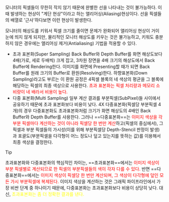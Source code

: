 모니터의 픽셀들이 무한히 작지 않기 때문에 완별한 선을 나타내는 것이 불가능하다. 이때 발생하는 현상이 "계단 현상"이라고 하는 앨리어싱(Aliasing)현상이다. 선을 픽셀들의 배열로 '근사'하다보면 이런 현상이 발생한다.

모니터의 해상도를 키워서 픽셀 크기를 줄이면 문제가 완화되어 앨리어싱 현상이 거이 눈에 띄지 않게 되지만, 물리적인 모니터 해상도를 키우는 것은 불가능하고, 키워도 충분하지 않은 경우에는 앨리어싱 제거(Antialiasing) 기법을 적용할 수 있다.
- 초과 표본화(Super Sampling)
	Back Buffer와 Depth Buffer를 화면 해상도보다 4배(가로, 세로 두배씩) 크게 잡고, 3차원 장면을 4배 크기의 해상도에서 Back Buffer에 Rendering한다. 이미지를 화면에 Presenting할 때가 되면 Back Buffer를 원래 크기의 Buffer로 환원(Resolving)한다. 하향표본화(Down Sampling)라고도 부르는 이 환원 공정은 4픽셀 블록의 네 색상의 평균을 그 블록에 해당하는 픽셀의 최종 색상으로 사용한다. <font color="red">초과 표본화는 픽셀 처리량과 메모리 소비량이 네 배라서 비용이 높다.</font>
- 다중 표본화(Multi Sampling)
	일부 계산 결과를 부분픽셀(SubPixel)들 사이에서 공유하기 때문에 초과 표본화보다 비용이 낮다. 4X 다중표본화(픽셀당 부분픽셀 4개)의 경우 다중표본화도 초과표본화처럼 크기가 화면 해상도의 4배인 Back Buffer와 Depth Buffer를 사용한다. 그러나 ==다중표본화==는 <font color="red">이미지 색상을 각 부분 픽셀마다 계산하는 것이 아니라 픽셀당 한 번만 계산</font>하고(픽셀의 중심에서), 그 픽셀과 부분 픽셀들의 가시성(이를 위해 부분픽셀당 Depth-Stencil 판정이 발생)과 포괄도(부분픽셀을 다각형이 어느 정도나 덮고 있는지를 뜻하는 값)를 이용해서 최종 색상을 결정한다.
>[!Tip] 
>초과표본화와 다중표본화의 핵심적인 차이는, ==초과표본화==에서는 <font color="red">이미지 색상이 부분 픽셀별로 계산되므로 한 픽셀의 부분픽셀들의 색이 각자 다를 수 있다.</font> 반면 ==다중표본화==에서는 <font color="red">이미지 색상이 픽셀당 한 번만 계산되며, 그 색상이 다각형에 덮인 모든 가시 부분픽셀에 복제된다.</font>
>이미지 색상을 계산하는 것은 그래픽 파이프라인에서 가장 비싼 단계 중 하나이기 때문에, 다중표본화는 초과표본화보다 비용이 상당히 낮다. 대신, <font color="yellow">초과표본화는 좀 더 정확한 결과를 낸다.</font>
